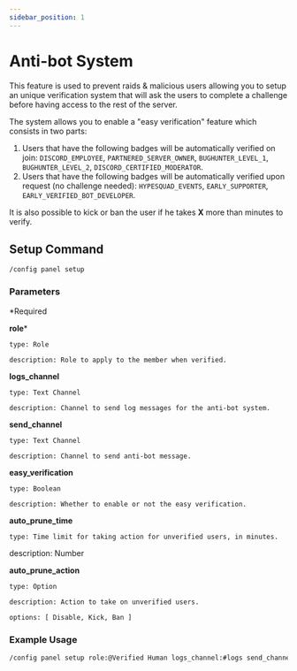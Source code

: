```yaml
---
sidebar_position: 1
---
```


# Anti-bot System

This feature is used to prevent raids & malicious users allowing you to setup an unique verification system that will ask the users to complete a challenge before having access to the rest of the server.

The system allows you to enable a "easy verification" feature which consists in two parts:
1. Users that have the following badges will be automatically verified on join: `DISCORD_EMPLOYEE`, `PARTNERED_SERVER_OWNER`, `BUGHUNTER_LEVEL_1`, `BUGHUNTER_LEVEL_2`, `DISCORD_CERTIFIED_MODERATOR`.
2. Users that have the following badges will be automatically verified upon request (no challenge needed):  `HYPESQUAD_EVENTS`, `EARLY_SUPPORTER`, `EARLY_VERIFIED_BOT_DEVELOPER`.

It is also possible to kick or ban the user if he takes **X** more than minutes to verify.

## Setup Command

```
/config panel setup 
```

### Parameters
*Required


**role***

    type: Role

    description: Role to apply to the member when verified.

**logs_channel**

    type: Text Channel

    description: Channel to send log messages for the anti-bot system.

**send_channel**

    type: Text Channel

    description: Channel to send anti-bot message.

**easy_verification**

    type: Boolean

    description: Whether to enable or not the easy verification.

**auto_prune_time**

    type: Time limit for taking action for unverified users, in minutes.

description: Number

**auto_prune_action**

    type: Option

    description: Action to take on unverified users.

    options: [ Disable, Kick, Ban ]

### Example Usage

```md
/config panel setup role:@Verified Human logs_channel:#logs send_channel:#anti-bot-test easy_verification:True auto_prune_time:5 auto_prune_action:Kick 
```